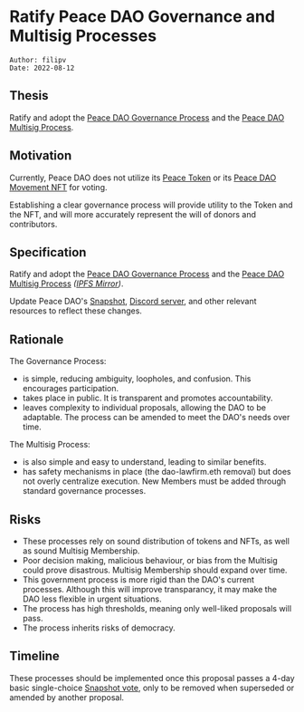 # Ratify Peace DAO Governance and Multisig Processes

```
Author: filipv
Date: 2022-08-12
```

## Thesis

Ratify and adopt the [Peace DAO Governance Process](https://gov.move.xyz/peace/governance/process) and the [Peace DAO Multisig Process](https://gov.move.xyz/peace/governance/Multisig).

## Motivation

Currently, Peace DAO does not utilize its [Peace Token](https://juicebox.money/p/peace) or its [Peace DAO Movement NFT](https://etherscan.io/token/0x1c43e7fb2885d9ff4403521eae41d7943f7f51ee) for voting.

Establishing a clear governance process will provide utility to the Token and the NFT, and will more accurately represent the will of donors and contributors.

## Specification

Ratify and adopt the [Peace DAO Governance Process](https://gov.move.xyz/peace/governance/process) and the [Peace DAO Multisig Process](https://gov.move.xyz/peace/governance/Multisig) _([IPFS Mirror](https://gateway.pinata.cloud/ipfs/QmNTShzDjbTy73G1a49D61ekhsAFnM1SFkBDaj3SC7LqLo))_.

Update Peace DAO's [Snapshot](https://snapshot.org/#/peace.movedao.eth), [Discord server](https://discord.gg/movexyz), and other relevant resources to reflect these changes.

## Rationale

The Governance Process:

- is simple, reducing ambiguity, loopholes, and confusion. This encourages participation.
- takes place in public. It is transparent and promotes accountability.
- leaves complexity to individual proposals, allowing the DAO to be adaptable. The process can be amended to meet the DAO's needs over time.

The Multisig Process:

- is also simple and easy to understand, leading to similar benefits.
- has safety mechanisms in place (the dao-lawfirm.eth removal) but does not overly centralize execution. New Members must be added through standard governance processes.

## Risks

- These processes rely on sound distribution of tokens and NFTs, as well as sound Multisig Membership.
- Poor decision making, malicious behaviour, or bias from the Multisig could prove disastrous. Multisig Membership should expand over time.
- This government process is more rigid than the DAO's current processes. Although this will improve transparancy, it may make the DAO less flexible in urgent situations.
- The process has high thresholds, meaning only well-liked proposals will pass.
- The process inherits risks of democracy.

## Timeline

These processes should be implemented once this proposal passes a 4-day basic single-choice [Snapshot vote](https://snapshot.org/#/movedao.eth), only to be removed when superseded or amended by another proposal.
